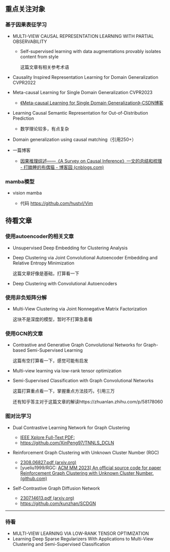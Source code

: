## 重点关注对象

### 基于因果表征学习

- MULTI-VIEW CAUSAL REPRESENTATION LEARNING WITH PARTIAL OBSERVABILITY

  - Self-supervised learning with data augmentations provably isolates content from style

    这篇文章有相关参考术语
  
- Causality Inspired Representation Learning for Domain Generalization CVPR2022

- Meta-causal Learning for Single Domain Generalization CVPR2023

  - [《Meta-causal Learning for Single Domain Generalization》-CSDN博客](https://blog.csdn.net/zibuyu1226/article/details/130615019)

- Learning Causal Semantic Representation for Out-of-Distribution Prediction

  - 数学理论较多，有点复杂

-  Domain generalization using causal matching（引用250+）

- 一篇博客

  - [因果推理综述——《A Survey on Causal Inference》一文的总结和梳理 - 打瞌睡的布偶猫 - 博客园 (cnblogs.com)](https://www.cnblogs.com/caoyusang/p/13518354.html)






### mamba模型

- vision mamba

  - 代码 https://github.com/hustvl/Vim

    

## 待看文章

### 使用autoencoder的相关文章

- Unsupervised Deep Embedding for Clustering Analysis

- Deep Clustering via Joint Convolutional Autoencoder Embedding and Relative Entropy Minimization

  这篇文章好像是基础，打算看一下

- Deep Clustering with Convolutional Autoencoders

### 使用非负矩阵分解

- Multi-View Clustering via Joint Nonnegative Matrix Factorization

  这块不是深度的模型，暂时不打算急着看

### 使用GCN的文章

- Contrastive and Generative Graph Convolutional Networks for Graph-based Semi-Supervised Learning

  这篇有空打算看一下，感觉可能有启发
  
- Multi-view learning via low-rank tensor optimization

- Semi-Supervised Classification with Graph Convolutional Networks

  这篇打算重点看一下，掌握重点方法技巧，引用三万

  还有知乎答主对于这篇文章的解读https://zhuanlan.zhihu.com/p/58178060

### 图对比学习

- Dual Contrastive Learning Network for Graph Clustering
  - [IEEE Xplore Full-Text PDF:](https://ieeexplore.ieee.org/stamp/stamp.jsp?tp=&arnumber=10097557)
  - https://github.com/XinPeng97/TNNLS_DCLN

- Reinforcement Graph Clustering with Unknown Cluster Number (RGC)
  - [2308.06827.pdf (arxiv.org)](https://arxiv.org/pdf/2308.06827.pdf)
  - [yueliu1999/RGC: [ACM MM 2023\] An official source code for paper Reinforcement Graph Clustering with Unknown Cluster Number. (github.com)](https://github.com/yueliu1999/RGC)
- Self-Contrastive Graph Diffusion Network
  - [2307.14613.pdf (arxiv.org)](https://arxiv.org/pdf/2307.14613.pdf)
  - https://github.com/kunzhan/SCDGN



---

### 待看

- MULTI-VIEW LEARNING VIA LOW-RANK TENSOR OPTIMIZATION
- Learning Deep Sparse Regularizers With Applications to Multi-View Clustering and Semi-Supervised Classification
